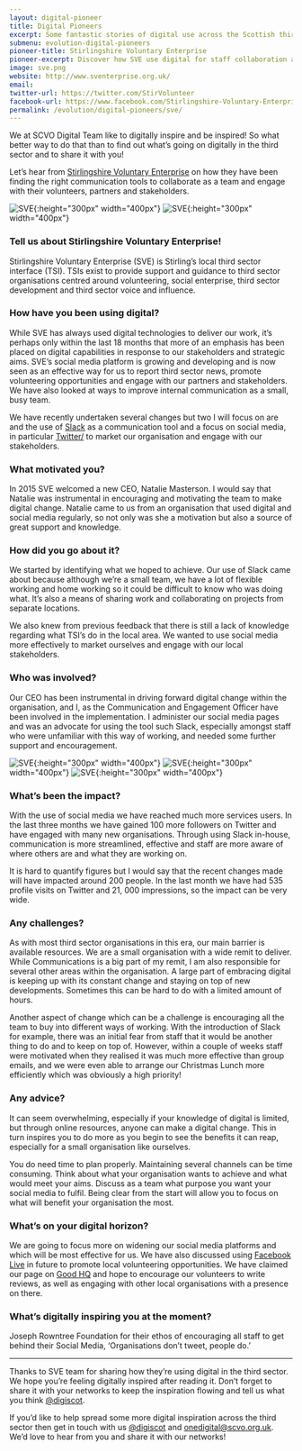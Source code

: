 ```yaml
---
layout: digital-pioneer
title: Digital Pioneers
excerpt: Some fantastic stories of digital use across the Scottish third sector. Read on to be inspired.
submenu: evolution-digital-pioneers
pioneer-title: Stirlingshire Voluntary Enterprise
pioneer-excerpt: Discover how SVE use digital for staff collaboration and volunteer, partner & stakeholder engagement.
image: sve.png
website: http://www.sventerprise.org.uk/
email:
twitter-url: https://twitter.com/StirVolunteer
facebook-url: https://www.facebook.com/Stirlingshire-Voluntary-Enterprise-208612419156913/
permalink: /evolution/digital-pioneers/sve/
---
```


We at SCVO Digital Team like to digitally inspire and be inspired! So what better way to do that than to find out what’s going on digitally in the third sector and to share it with you!

Let’s hear from <a target='_blank' href="http://www.sventerprise.org.uk/">Stirlingshire Voluntary Enterprise</a> on how they have been finding the right communication tools to collaborate as a team and engage with their volunteers, partners and stakeholders.

![SVE](digiscot.github.io/images/digital-pioneers/sve.png){:height="300px" width="400px"} ![SVE](digiscot.github.io/images/digital-pioneers/SVEevent.jpg){:height="300px" width="400px"}

### Tell us about Stirlingshire Voluntary Enterprise!

Stirlingshire Voluntary Enterprise (SVE) is Stirling’s local third sector interface (TSI). TSIs exist to provide support and guidance to third sector organisations centred around volunteering, social enterprise, third sector development and third sector voice and influence.

### How have you been using digital?

While SVE has always used digital technologies to deliver our work, it’s perhaps only within the last 18 months that more of an emphasis has been placed on digital capabilities in response to our stakeholders and strategic aims. SVE’s social media platform is growing and developing and is now seen as an effective way for us to report third sector news, promote volunteering opportunities and engage with our partners and stakeholders. We have also looked at ways to improve internal communication as a small, busy team. 

We have recently undertaken several changes but two I will focus on are and the use of <a target='_blank' href="https://slack.com/">Slack</a> as a communication tool and a focus on social media, in particular <a target='_blank' href="https://twitter.com">Twitter/</a> to market our organisation and engage with our stakeholders.

### What motivated you?

In 2015 SVE welcomed a new CEO, Natalie Masterson. I would say that Natalie was instrumental in encouraging and motivating the team to make digital change. Natalie came to us from an organisation that used digital and social media regularly, so not only was she a motivation but also a source of great support and knowledge.

### How did you go about it?

We started by identifying what we hoped to achieve. Our use of Slack came about because although we’re a small team, we have a lot of flexible working and home working so it could be difficult to know who was doing what. It’s also a means of sharing work and collaborating on projects from separate locations.

We also knew from previous feedback that there is still a lack of knowledge regarding what TSI’s do in the local area. We wanted to use social media more effectively to market ourselves and engage with our local stakeholders.

### Who was involved?

Our CEO has been instrumental in driving forward digital change within the organisation, and I, as the Communication and Engagement Officer have been involved in the implementation. I administer our social media pages and was an advocate for using the tool such Slack, especially amongst staff who were unfamiliar with this way of working, and needed some further support and encouragement.

![SVE](digiscot.github.io/images/digital-pioneers/SVEpersonatcomputer.jpg){:height="300px" width="400px"} ![SVE](digiscot.github.io/images/digital-pioneers/SVEletsgetslacking.jpg){:height="300px" width="400px"} ![SVE](digiscot.github.io/images/digital-pioneers/SVEcomputerscreen.jpg){:height="300px" width="400px"}

### What’s been the impact?

With the use of social media we have reached much more services users. In the last three months we have gained 100 more followers on Twitter and have engaged with many new organisations. Through using Slack in-house, communication is more streamlined, effective and staff are more aware of where others are and what they are working on.

It is hard to quantify figures but I would say that the recent changes made will have impacted around 200 people. In the last month we have had 535 profile visits on Twitter and 21, 000 impressions, so the impact can be very wide.

### Any challenges?

As with most third sector organisations in this era, our main barrier is available resources. We are a small organisation with a wide remit to deliver. While Communications is a big part of my remit, I am also responsible for several other areas within the organisation. A large part of embracing digital is keeping up with its constant change and staying on top of new developments. Sometimes this can be hard to do with a limited amount of hours.

Another aspect of change which can be a challenge is encouraging all the team to buy into different ways of working. With the introduction of Slack for example, there was an initial fear from staff that it would be another thing to do and to keep on top of. However, within a couple of weeks staff were motivated when they realised it was much more effective than group emails, and we were even able to arrange our Christmas Lunch more efficiently which was obviously a high priority!

### Any advice?

It can seem overwhelming, especially if your knowledge of digital is limited, but through online resources, anyone can make a digital change. This in turn inspires you to do more as you begin to see the benefits it can reap, especially for a small organisation like ourselves.

You do need time to plan properly. Maintaining several channels can be time consuming. Think about what your organisation wants to achieve and what would meet your aims. Discuss as a team what purpose you want your social media to fulfil. Being clear from the start will allow you to focus on what will benefit your organisation the most.

### What’s on your digital horizon?

We are going to focus more on widening our social media platforms and which will be most effective for us. We have also discussed using <a target='_blank' href="https://live.fb.com/">Facebook Live</a> in future to promote local volunteering opportunities. We have claimed our page on <a target='_blank' href="https://goodhq.org/">Good HQ</a> and hope to encourage our volunteers to write reviews, as well as engaging with other local organisations with a presence on there.

### What’s digitally inspiring you at the moment?

Joseph Rowntree Foundation for their ethos of encouraging all staff to get behind their Social Media, ‘Organisations don’t tweet, people do.’

-----

Thanks to SVE team for sharing how they’re using digital in the third sector. We hope you’re feeling digitally inspired after reading it. Don’t forget to share it with your networks to keep the inspiration flowing and tell us what you think <a href="https://twitter.com/digiscot?ref_src=twsrc%5Egoogle%7Ctwcamp%5Eserp%7Ctwgr%5Eauthor" target="_blank">@digiscot</a>.

If you’d like to help spread some more digital inspiration across the third sector then get in touch with us <a href="https://twitter.com/digiscot?ref_src=twsrc%5Egoogle%7Ctwcamp%5Eserp%7Ctwgr%5Eauthor" target="_blank">@digiscot</a> and <a href="mailto:onedigital@scvo.org.uk">onedigital@scvo.org.uk</a>.  We’d love to hear from you and share it with our networks!

